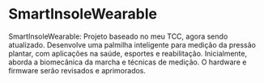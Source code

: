 # SmartInsoleWearable
SmartInsoleWearable: Projeto baseado no meu TCC, agora sendo atualizado. Desenvolve uma palmilha inteligente para medição da pressão plantar, com aplicações na saúde, esportes e reabilitação. Inicialmente, aborda a biomecânica da marcha e técnicas de medição. O hardware e firmware serão revisados e aprimorados.
